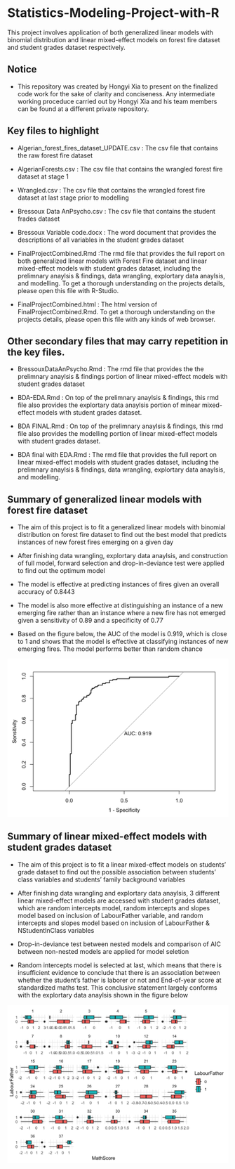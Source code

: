 # Statistics-Modeling-Project-with-R
This project involves application of both generalized linear models with binomial distribution and linear mixed-effect models on forest fire dataset and student grades dataset respectively.

## Notice
- This repository was created by Hongyi Xia to present on the finalized code work for the sake of clarity and conciseness. Any intermediate working proceduce carried out by Hongyi Xia and his team members can be found at a different private repository.

## Key files to highlight
- Algerian_forest_fires_dataset_UPDATE.csv : The csv file that contains the raw forest fire dataset
  
- AlgerianForests.csv : The csv file that contains the wrangled forest fire dataset at stage 1

- Wrangled.csv : The csv file that contains the wrangled forest fire dataset at last stage prior to modelling

- Bressoux Data AnPsycho.csv : The csv file that contains the student frades dataset

- Bressoux Variable code.docx : The word document that provides the descriptions of all variables in the student grades dataset

- FinalProjectCombined.Rmd :The rmd file that provides the full report on both generalized linear models with Forest Fire dataset and linear mixed-effect models with student grades dataset, including the prelimnary anaylsis & findings, data wrangling, explortary data anaylsis, and modelling. To get a thorough understanding on the projects details, please open this file with R-Studio.

- FinalProjectCombined.html : The html version of FinalProjectCombined.Rmd. To get a thorough understanding on the projects details, please open this file with any kinds of web browser.

## Other secondary files that may carry repetition in the key files.
- BressouxDataAnPsycho.Rmd : The rmd file that provides the the prelimnary anaylsis & findings portion of linear mixed-effect models with student grades dataset

- BDA-EDA.Rmd : On top of the prelimnary anaylsis & findings, this rmd file also provides the explortary data anaylsis portion of minear mixed-effect models with student grades dataset.

- BDA FINAL.Rmd : On top of the prelimnary anaylsis & findings, this rmd file also provides the modelling portion of linear mixed-effect models with student grades dataset.

- BDA final with EDA.Rmd : The rmd file that provides the full report on linear mixed-effect models with student grades dataset, including the prelimnary anaylsis & findings, data wrangling, explortary data anaylsis, and modelling.

## Summary of generalized linear models with forest fire dataset
- The aim of this project is to fit a generalized linear models with binomial distribution on forest fire dataset to find out the best model that predicts instances of new forest fires emerging on a given day

- After finishing data wrangling, explortary data anaylsis, and construction of full model, forward selection and drop-in-deviance test were applied to find out the optimum model

- The model is effective at predicting instances of fires given an overall accuracy of 0.8443

- The model is also more effective at distinguishing an instance of a new emerging fire rather than an instance where a new fire has not emerged given a sensitivity of 0.89 and a specificity of 0.77

- Based on the figure below, the AUC of the model is 0.919, which is close to 1 and shows that the model is effective at classifying instances of new emerging fires. The model performs better than random chance

![image](./Docs/ROC.png)

## Summary of linear mixed-effect models with student grades dataset
- The aim of this project is to fit a linear mixed-effect models on students’ grade dataset to find out the possible association between students’ class variables and students’ family background variables

- After finishing data wrangling and explortary data anaylsis, 3 different linear mixed-effect models are accessed with student grades dataset, which are random intercepts model, random intercepts and slopes model based on inclusion of LabourFather variable, and random intercepts and slopes model based on inclusion of LabourFather & NStudentInClass variables

- Drop-in-deviance test between nested models and comparison of AIC between non-nested models are applied for model seletion

- Random intercepts model is selected at last, which means that there is insufficient evidence to conclude that there is an association between whether the student’s father is laborer or not and End-of-year score at standardized maths test. This conclusive statement largely conforms with the explortary data anaylsis shown in the figure below

![image](./Docs/EDA.png)  
